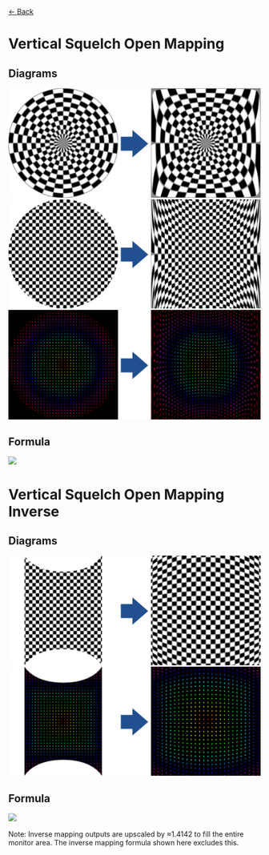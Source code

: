 [<- Back](https://github.com/Kuuuube/Circular_Area/blob/main/wiki/mappings_index.md)

# Vertical Squelch Open Mapping

## Diagrams
![](https://raw.githubusercontent.com/Kuuuube/Circular_Area/main/wiki/images/mappings/square_vertical_squelch_open_mapping_circle_grid_thick_checkerboard.png)
![](https://raw.githubusercontent.com/Kuuuube/Circular_Area/main/wiki/images/mappings/square_vertical_squelch_open_mapping_square_grid_thick_checkerboard.png)
![](https://raw.githubusercontent.com/Kuuuube/Circular_Area/main/wiki/images/mappings/square_vertical_squelch_open_mapping_dot_grid_circle_rgb_gradient_circle.png)

## Formula
![](https://raw.githubusercontent.com/Kuuuube/Circular_Area/main/wiki/images/formulas/vertical_squelch_open_mapping_formula.png)




# Vertical Squelch Open Mapping Inverse

## Diagrams
![](https://raw.githubusercontent.com/Kuuuube/Circular_Area/main/wiki/images/mappings/circle_vertical_squelch_open_mapping_square_grid_circle_thick_checkerboard.png)
![](https://raw.githubusercontent.com/Kuuuube/Circular_Area/main/wiki/images/mappings/circle_vertical_squelch_open_mapping_dot_grid_square_rgb_gradient.png)

## Formula
![](https://raw.githubusercontent.com/Kuuuube/Circular_Area/main/wiki/images/formulas/vertical_squelch_open_mapping_inverse_formula.png)

Note: Inverse mapping outputs are upscaled by ≈1.4142 to fill the entire monitor area. The inverse mapping formula shown here excludes this.